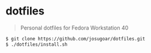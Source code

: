 # dotfiles

> Personal dotfiles for Fedora Workstation 40

```sh
$ git clone https://github.com/josugoar/dotfiles.git
$ ./dotfiles/install.sh
```
